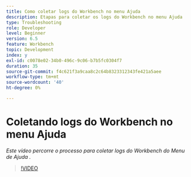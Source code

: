 ```yaml
---
title: Como coletar logs do Workbench no menu Ajuda
description: Etapas para coletar os logs do Workbench no menu Ajuda
type: Troubleshooting
role: Developer
level: Beginner
version: 6.5
feature: Workbench
topic: Development
index: y
exl-id: c0078e02-34b0-496c-9c06-b7b5fc0304f7
duration: 35
source-git-commit: f4c621f3a9caa8c2c64b8323312343fe421a5aee
workflow-type: tm+mt
source-wordcount: '40'
ht-degree: 0%

---
```


# Coletando logs do Workbench no menu Ajuda

*Este vídeo percorre o processo para coletar logs do Workbench do Menu de Ajuda .*

>[!VIDEO](https://video.tv.adobe.com/v/335501?quality=12&learn=on)
